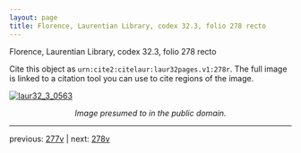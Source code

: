 ```yaml
---
layout: page
title: Florence, Laurentian Library, codex 32.3, folio 278 recto
---
```


Florence, Laurentian Library, codex 32.3, folio 278 recto

Cite this object as `urn:cite2:citelaur:laur32pages.v1:278r`.  The full image is linked to a citation tool you can use to cite regions of the image.

[![laur32_3_0563](http://www.homermultitext.org/iipsrv?IIIF=/project/homer/pyramidal/deepzoom/citelaur/laur32imgs/v1/laur32_3_0563.tif/full/800,/0/default.jpg)](http://www.homermultitext.org/ict2/?urn=urn:cite2:citelaur:laur32imgs.v1:laur32_3_0563) 

<p style="text-align: center; font-style: italic;">Image presumed to in the public domain.</p>

---

previous: [277v](../277v/) | next: [278v](../278v/)